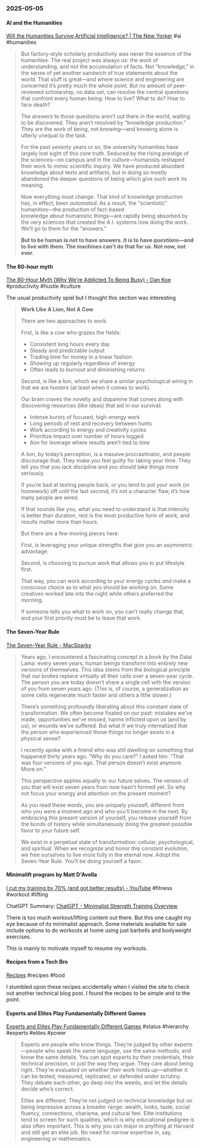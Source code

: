 ### 2025-05-05
#### AI and the Humanities
[Will the Humanities Survive Artificial Intelligence? | The New Yorker](https://www.newyorker.com/culture/the-weekend-essay/will-the-humanities-survive-artificial-intelligence) #ai #humanities

> But factory-style scholarly productivity was never the essence of the humanities. The real project was always us: the work of understanding, and not the accumulation of facts. Not “knowledge,” in the sense of yet another sandwich of true statements about the world. That stuff is great—and where science and engineering are concerned it’s pretty much the whole point. But no amount of peer-reviewed scholarship, no data set, can resolve the central questions that confront every human being: How to live? What to do? How to face death?
> 
> The answers to those questions aren’t out there in the world, waiting to be discovered. They aren’t resolved by “knowledge production.” They are the work of _being_, not _knowing_—and knowing alone is utterly unequal to the task.
> 
> For the past seventy years or so, the university humanities have largely lost sight of this core truth. Seduced by the rising prestige of the sciences—on campus and in the culture—humanists reshaped their work to mimic scientific inquiry. We have produced abundant knowledge about texts and artifacts, but in doing so mostly abandoned the deeper questions of being which give such work its meaning.
> 
> Now everything must change. That kind of knowledge production has, in effect, been _automated_. As a result, the “scientistic” humanities—the production of fact-based knowledge _about_ humanistic things—are rapidly being absorbed by the very sciences that created the A.I. systems now doing the work. We’ll go to them for the “answers.”
> 
> **But to be human is not to have answers. It is to have _questions_—and to live with them. The machines can’t do that for us. Not now, not ever.**

#### The 80-hour myth
[The 80-Hour Myth (Why We're Addicted To Being Busy) - Dan Koe](https://thedankoe.com/letters/the-80-hour-myth-why-were-addicted-to-being-busy/) #productivity #hustle #culture 

The usual productivity spiel but I thought this section was interesting

> **Work Like A Lion, Not A Cow**
> 
> There are two approaches to work.
> 
> First, is like a cow who grazes the fields:
> 
> - Consistent long hours every day
> - Steady and predictable output
> - Trading time for money in a linear fashion
> - Showing up regularly regardless of energy
> - Often leads to burnout and diminishing returns
> 
> Second, is like a lion, which we share a similar psychological wiring in that we are _hunters_ (at least when it comes to work)_._
> 
> Our brain craves the novelty and dopamine that comes along with discovering resources (like ideas) that aid in our survival:
> 
> - Intense bursts of focused, high-energy work
> - Long periods of rest and recovery between hunts
> - Work according to energy and creativity cycles
> - Prioritize impact over number of hours logged
> - Aim for leverage where results aren’t tied to _time_
> 
> A lion, by today’s perception, is a massive procrastinator, and people discourage that. They make you feel guilty for taking your time. They tell you that you lack discipline and you should take things more seriously.
> 
> If you’re bad at texting people back, or you tend to put your work (or homework) off until the last second, it’s not a character flaw, it’s how many people are wired.
> 
> If that sounds like you, what you need to understand is that intensity is better than duration, rest is the most productive form of work, and results matter more than hours.
> 
> But there are a few moving pieces here.
> 
> First, is leveraging your unique strengths that give you an asymmetric advantage.
> 
> Second, is choosing to pursue work that allows you to put lifestyle first.
> 
> That way, you can work according to your energy cycles _and_ make a conscious choice as to what you should be working on. Some creatives worked late into the night while others preferred the morning.
> 
> If someone tells you what to work on, you can’t really change that, and your first priority must be to leave that work.

#### The Seven-Year Rule
[The Seven-Year Rule - MacSparky](https://www.macsparky.com/blog/2025/04/the-seven-year-rule/)

> Years ago, I encountered a fascinating concept in a book by the Dalai Lama: every seven years, human beings transform into entirely new versions of themselves. This idea stems from the biological principle that our bodies replace virtually all their cells over a seven-year cycle. The person you are today doesn’t share a single cell with the version of you from seven years ago. (This is, of course, a generalization as some cells regenerate much faster and others a little slower.)
> 
> There’s something profoundly liberating about this constant state of transformation. We often become fixated on our past: mistakes we’ve made, opportunities we’ve missed, harms inflicted upon us (and by us), or wounds we’ve suffered. But what if we truly internalized that the person who experienced those things no longer exists in a physical sense?
> 
> I recently spoke with a friend who was still dwelling on something that happened thirty years ago. “Why do you care?” I asked him. “That was four versions of you ago. That person doesn’t exist anymore. Move on.”
> 
> This perspective applies equally to our future selves. The version of you that will exist seven years from now hasn’t formed yet. So why not focus your energy and attention on the present moment?
> 
> As you read these words, you are uniquely yourself, different from who you were a moment ago and who you’ll become in the next. By embracing this present version of yourself, you release yourself from the bonds of history while simultaneously doing the greatest possible favor to your future self.
> 
> We exist in a perpetual state of transformation: cellular, psychological, and spiritual. When we recognize and honor this constant evolution, we free ourselves to live more fully in the eternal now. Adopt the Seven-Year Rule. You’ll be doing yourself a favor.

#### Minimalift program by Matt D'Avella
[I cut my training by 70% (and got better results) - YouTube](https://www.youtube.com/watch?v=8o51DYWBj3s) #fitness #workout #lifting 

ChatGPT Summary: [ChatGPT - Minimalist Strength Training Overview](https://chatgpt.com/share/68189d64-94c0-8012-82d9-06024193411d)

There is too much workout/lifting content out there. But this one caught my eye because of its minimalist approach. Some materials available for sale include options to do workouts at home using just barbells and bodyweight exercises.

This is mainly to motivate myself to resume my workouts.

#### Recipes from a Tech Bro
[Recipes](https://venki.dev/recipes) #recipes #food 

I stumbled upon these recipes accidentally when I visited the site to check out another technical blog post. I found the recipes to be simple and to the point.

#### Experts and Elites Play Fundamentally Different Games
[Experts and Elites Play Fundamentally Different Games](https://www.robkhenderson.com/p/experts-and-elites-play-fundamentally) #status #hierarchy #experts #elites #power 

> Experts are people who know things. They’re judged by other experts—people who speak the same language, use the same methods, and know the same details. You can spot experts by their credentials, their technical precision, or just the way they argue. They care about being right. They’re evaluated on whether their work holds up—whether it can be tested, measured, replicated, or defended under scrutiny. They debate each other, go deep into the weeds, and let the details decide who’s correct.
> 
> Elites are different. They’re not judged on technical knowledge but on being impressive across a broader range: wealth, looks, taste, social fluency, connections, charisma, and cultural feel. Elite institutions tend to screen for such qualities, which is why educational pedigree is also often important. This is why you can major in anything at Harvard and still get an elite job. No need for narrow expertise in, say, engineering or mathematics.